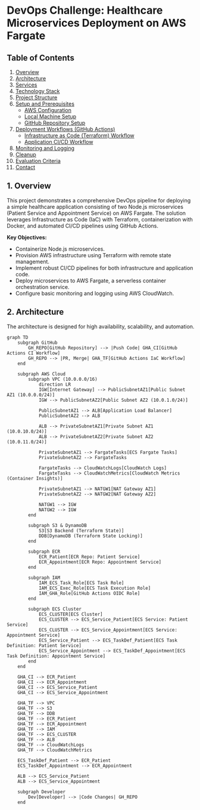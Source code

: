 # DevOps Challenge: Healthcare Microservices Deployment on AWS Fargate

## Table of Contents

1.  [Overview](#1-overview)
2.  [Architecture](#2-architecture)
3.  [Services](#3-services)
4.  [Technology Stack](#4-technology-stack)
5.  [Project Structure](#5-project-structure)
6.  [Setup and Prerequisites](#6-setup-and-prerequisites)
    * [AWS Configuration](#aws-configuration)
    * [Local Machine Setup](#local-machine-setup)
    * [GitHub Repository Setup](#github-repository-setup)
7.  [Deployment Workflows (GitHub Actions)](#7-deployment-workflows-github-actions)
    * [Infrastructure as Code (Terraform) Workflow](#infrastructure-as-code-terraform-workflow)
    * [Application CI/CD Workflow](#application-cicd-workflow)
8.  [Monitoring and Logging](#8-monitoring-and-logging)
9.  [Cleanup](#9-cleanup)
10. [Evaluation Criteria](#10-evaluation-criteria)
11. [Contact](#11-contact)

## 1. Overview

This project demonstrates a comprehensive DevOps pipeline for deploying a simple healthcare application consisting of two Node.js microservices (Patient Service and Appointment Service) on AWS Fargate. The solution leverages Infrastructure as Code (IaC) with Terraform, containerization with Docker, and automated CI/CD pipelines using GitHub Actions.

**Key Objectives:**

* Containerize Node.js microservices.
* Provision AWS infrastructure using Terraform with remote state management.
* Implement robust CI/CD pipelines for both infrastructure and application code.
* Deploy microservices to AWS Fargate, a serverless container orchestration service.
* Configure basic monitoring and logging using AWS CloudWatch.

## 2. Architecture

The architecture is designed for high availability, scalability, and automation.

```mermaid
graph TD
    subgraph GitHub
        GH_REPO[GitHub Repository] --> |Push Code| GHA_CI[GitHub Actions CI Workflow]
        GH_REPO --> |PR, Merge| GHA_TF[GitHub Actions IaC Workflow]
    end

    subgraph AWS Cloud
        subgraph VPC (10.0.0.0/16)
            direction LR
            IGW[Internet Gateway] --> PublicSubnetAZ1[Public Subnet AZ1 (10.0.0.0/24)]
            IGW --> PublicSubnetAZ2[Public Subnet AZ2 (10.0.1.0/24)]

            PublicSubnetAZ1 --> ALB[Application Load Balancer]
            PublicSubnetAZ2 --> ALB

            ALB --> PrivateSubnetAZ1[Private Subnet AZ1 (10.0.10.0/24)]
            ALB --> PrivateSubnetAZ2[Private Subnet AZ2 (10.0.11.0/24)]

            PrivateSubnetAZ1 --> FargateTasks[ECS Fargate Tasks]
            PrivateSubnetAZ2 --> FargateTasks

            FargateTasks --> CloudWatchLogs[CloudWatch Logs]
            FargateTasks --> CloudWatchMetrics[CloudWatch Metrics (Container Insights)]

            PrivateSubnetAZ1 --> NATGW1[NAT Gateway AZ1]
            PrivateSubnetAZ2 --> NATGW2[NAT Gateway AZ2]

            NATGW1 --> IGW
            NATGW2 --> IGW
        end

        subgraph S3 & DynamoDB
            S3[S3 Backend (Terraform State)]
            DDB[DynamoDB (Terraform State Locking)]
        end

        subgraph ECR
            ECR_Patient[ECR Repo: Patient Service]
            ECR_Appointment[ECR Repo: Appointment Service]
        end

        subgraph IAM
            IAM_ECS_Task_Role[ECS Task Role]
            IAM_ECS_Exec_Role[ECS Task Execution Role]
            IAM_GHA_Role[GitHub Actions OIDC Role]
        end

        subgraph ECS Cluster
            ECS_CLUSTER[ECS Cluster]
            ECS_CLUSTER --> ECS_Service_Patient[ECS Service: Patient Service]
            ECS_CLUSTER --> ECS_Service_Appointment[ECS Service: Appointment Service]
            ECS_Service_Patient --> ECS_TaskDef_Patient[ECS Task Definition: Patient Service]
            ECS_Service_Appointment --> ECS_TaskDef_Appointment[ECS Task Definition: Appointment Service]
        end
    end

    GHA_CI --> ECR_Patient
    GHA_CI --> ECR_Appointment
    GHA_CI --> ECS_Service_Patient
    GHA_CI --> ECS_Service_Appointment

    GHA_TF --> VPC
    GHA_TF --> S3
    GHA_TF --> DDB
    GHA_TF --> ECR_Patient
    GHA_TF --> ECR_Appointment
    GHA_TF --> IAM
    GHA_TF --> ECS_CLUSTER
    GHA_TF --> ALB
    GHA_TF --> CloudWatchLogs
    GHA_TF --> CloudWatchMetrics

    ECS_TaskDef_Patient --> ECR_Patient
    ECS_TaskDef_Appointment --> ECR_Appointment

    ALB --> ECS_Service_Patient
    ALB --> ECS_Service_Appointment

    subgraph Developer
        Dev[Developer] --> |Code Changes| GH_REPO
    end

